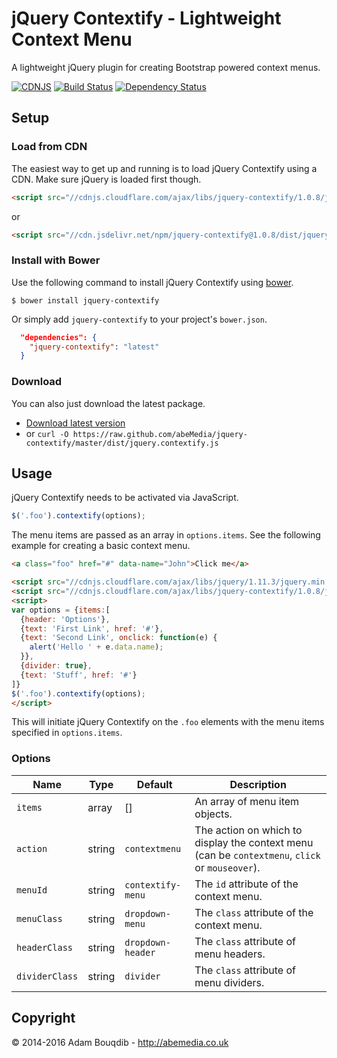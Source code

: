 # jQuery Contextify - Lightweight Context Menu

A lightweight jQuery plugin for creating Bootstrap powered context menus.

[![CDNJS](https://img.shields.io/cdnjs/v/jquery-contextify.svg)](https://cdnjs.com/libraries/jquery-contextify)
[![Build Status](https://travis-ci.org/abeMedia/jquery-contextify.svg?branch=master)](https://travis-ci.org/abeMedia/jquery-contextify)
[![Dependency Status](https://dependencyci.com/github/abeMedia/jquery-contextify/badge)](https://dependencyci.com/github/abeMedia/jquery-contextify)

## Setup

### Load from CDN

The easiest way to get up and running is to load jQuery Contextify using a CDN. Make sure jQuery is loaded first though.

```html
<script src="//cdnjs.cloudflare.com/ajax/libs/jquery-contextify/1.0.8/jquery.contextify.min.js"></script>
```
or
```html
<script src="//cdn.jsdelivr.net/npm/jquery-contextify@1.0.8/dist/jquery.contextify.min.js"></script>
```

### Install with Bower

Use the following command to install jQuery Contextify using [bower](https://github.com/twitter/bower).

```
$ bower install jquery-contextify
```

Or simply add `jquery-contextify` to your project's `bower.json`.

``` json
  "dependencies": {
    "jquery-contextify": "latest"
  }
```

### Download

You can also just download the latest package.

- [Download latest version](https://github.com/abeMedia/jquery-contextify/archive/master.zip)
- or `curl -O https://raw.github.com/abeMedia/jquery-contextify/master/dist/jquery.contextify.js`


## Usage

jQuery Contextify needs to be activated via JavaScript.

```js
$('.foo').contextify(options);
```
The menu items are passed as an array in `options.items`. See the following example for creating a basic context menu.

```html
<a class="foo" href="#" data-name="John">Click me</a>

<script src="//cdnjs.cloudflare.com/ajax/libs/jquery/1.11.3/jquery.min.js"></script>
<script src="//cdnjs.cloudflare.com/ajax/libs/jquery-contextify/1.0.8/jquery.contextify.min.js"></script>
<script>
var options = {items:[
  {header: 'Options'},
  {text: 'First Link', href: '#'},
  {text: 'Second Link', onclick: function(e) {
    alert('Hello ' + e.data.name);
  }},
  {divider: true},
  {text: 'Stuff', href: '#'}
]}
$('.foo').contextify(options);
</script>
```
This will initiate jQuery Contextify on the `.foo` elements with the menu items specified in `options.items`.


### Options

| Name      | Type | Default | Description |
|-----------|------|---------|-------------|
| `items`  | array  | [] | An array of menu item objects. |
| `action`  | string  | `contextmenu` | The action on which to display the context menu (can be `contextmenu`, `click` or `mouseover`). |
| `menuId` | string | `contextify-menu` | The `id` attribute of the context menu. |
| `menuClass` | string | `dropdown-menu` | The `class` attribute of the context menu. |
| `headerClass` | string | `dropdown-header` | The `class` attribute of menu headers. |
| `dividerClass` | string | `divider` | The `class` attribute of menu dividers. |


## Copyright

&copy; 2014-2016 Adam Bouqdib - http://abemedia.co.uk
